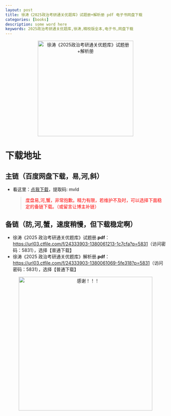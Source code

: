 ```yaml
---
layout: post
title: 徐涛《2025政治考研通关优题库》试题册+解析册 pdf 电子书网盘下载
categories: [books]
description: some word here
keywords: 2025政治考研通关优题库,徐涛,精校版全本,电子书,网盘下载
---
```


<div align="center"><img src="https://qweree.cn/wp-content/uploads/2024/10/2025-xu-tao-you-ti-ku-tuya.jpg" alt="徐涛《2025政治考研通关优题库》试题册+解析册" width="300px" height="auto"></div>

# 下载地址

## 主链（百度网盘下载，易,河,斜）

- 看这里：[点我下载](https://pan.baidu.com/s/1iMXUbSbtZQZjDcqDmnWUyw?pwd=mvld)，提取码: mvld

  > <p style="color:red" >度盘易,河,蟹，非常抱歉。精力有限，若维护不及时，可以选择下面稳定的备链下载。（或留言让博主补链）</p>

## 备链（防,河,蟹，速度稍慢，但下载稳定啊）

- 徐涛《2025 政治考研通关优题库》试题册.**pdf**：<https://url03.ctfile.com/f/24333903-1380061213-1c7cfa?p=5831>（访问密码：5831），选择【普通下载】
- 徐涛《2025 政治考研通关优题库》解析册.**pdf**：<https://url03.ctfile.com/f/24333903-1380061069-5fe318?p=5831>（访问密码：5831），选择【普通下载】

<div align="center"><img src="https://pic.imgdb.cn/item/661246bf68eb935713c7f81c.gif" alt="感谢！！！" width="420px" height="auto"/></div>
